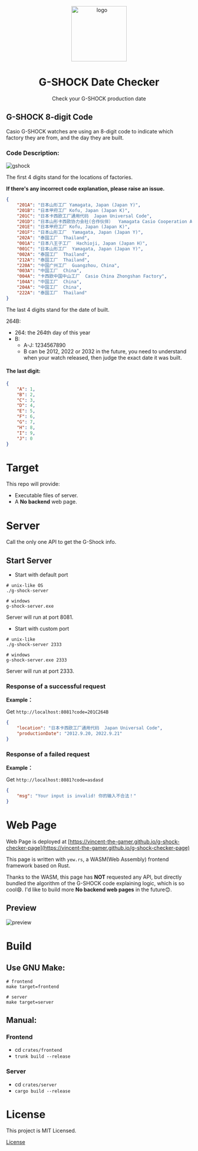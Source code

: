 <div align="center">
    <img src=".github/logo.jpg" alt="logo" height="150"/>
</div>
<h1 align="center">G-SHOCK Date Checker</h1>
<p align="center">Check your G-SHOCK production date</p>

## G-SHOCK 8-digit Code
Casio G-SHOCK watches are using an 8-digit code to indicate which factory they are from, and the day they are built.

### Code Description:
![gshock](.github/g-shock.png)

The first 4 digits stand for the locations of factories.

**If there's any incorrect code explanation, please raise an issue.**

~~~json
{
    "201A": "日本山形工厂 Yamagata, Japan (Japan Y)",
    "201B": "日本甲府工厂 Kofu, Japan (Japan K)",
    "201C": "日本卡西欧工厂通用代码  Japan Universal Code",
    "201D": "日本山形卡西欧协力会社(合作伙伴）  Yamagata Casio Cooperation Association of Japan",
    "201E": "日本甲府工厂 Kofu, Japan (Japan K)",
    "201F": "日本山形工厂  Yamagata, Japan (Japan Y)",
    "202A": "泰国工厂  Thailand",
    "001A": "日本八王子工厂  Hachioji, Japan (Japan H)",
    "001C": "日本山形工厂  Yamagata, Japan (Japan Y)",
    "002A": "泰国工厂  Thailand",
    "212A": "泰国工厂  Thailand",
    "220A": "中国广州工厂  Guangzhou, China",
    "003A": "中国工厂  China",
    "004A": "卡西欧中国中山工厂  Casio China Zhongshan Factory",
    "104A": "中国工厂  China",
    "204A": "中国工厂  China",
    "222A": "泰国工厂  Thailand"
}
~~~

The last 4 digits stand for the date of built.

264B: 
* 264: the 264th day of this year
* B: 
    * A-J: 1234567890
    * B can be 2012, 2022 or 2032 in the future, you need to understand when your watch released, then judge the exact date it was built.

#### The last digit:
~~~json
{
    "A": 1,
    "B": 2,
    "C": 3,
    "D": 4,
    "E": 5,
    "F": 6,
    "G": 7,
    "H": 8,
    "I": 9,
    "J": 0
}
~~~

# Target
This repo will provide:
* Executable files of server.
* A **No backend** web page.

# Server

Call the only one API to get the G-Shock info.

## Start Server
* Start with default port

~~~shell
# unix-like OS
./g-shock-server

# windows
g-shock-server.exe
~~~

Server will run at port 8081.

* Start with custom port

~~~shell
# unix-like
./g-shock-server 2333

# windows
g-shock-server.exe 2333
~~~

Server will run at port 2333.


### Response of a successful request

**Example：**

Get `http://localhost:8081?code=201C264B`

~~~json
{
	"location": "日本卡西欧工厂通用代码  Japan Universal Code",
	"productionDate": "2012.9.20, 2022.9.21"
}
~~~

### Response of a failed request

**Example：**

Get `http://localhost:8081?code=asdasd`

~~~json
{
	"msg": "Your input is invalid! 你的输入不合法！"
}
~~~


# Web Page

Web Page is deployed at [https://vincent-the-gamer.github.io/g-shock-checker-page](https://vincent-the-gamer.github.io/g-shock-checker-page)

This page is written with `yew.rs`, a WASM(Web Assembly) frontend framework based on Rust. 

Thanks to the WASM, this page has **NOT** requested any API, but directly bundled the algorithm of the G-SHOCK code explaining logic, which is so cool😄. I'd like to build more **No backend web pages** in the future😊.


## Preview
![preview](.github/web-page-preview.png)


# Build
## Use GNU Make:
~~~shell
# frontend
make target=frontend

# server
make target=server
~~~


## Manual:

### Frontend
* cd `crates/frontend`
* `trunk build --release`

### Server
* cd `crates/server`
* `cargo build --release`

# License

This project is MIT Licensed.

[License](./LICENSE)